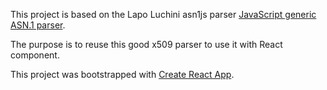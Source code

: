 This project is based on the Lapo Luchini asn1js parser [JavaScript generic ASN.1 parser](https://github.com/lapo-luchini/asn1js).

The purpose is to reuse this good x509 parser to use it with React component.

This project was bootstrapped with [Create React App](https://github.com/facebookincubator/create-react-app).

